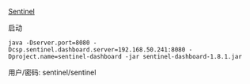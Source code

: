 





[Sentinel](https://github.com/alibaba/Sentinel)



[二进制包]: https://github.com/alibaba/Sentinel/releases



启动

```
java -Dserver.port=8080 -Dcsp.sentinel.dashboard.server=192.168.50.241:8080 -Dproject.name=sentinel-dashboard -jar sentinel-dashboard-1.8.1.jar
```



用户/密码: sentinel/sentinel
